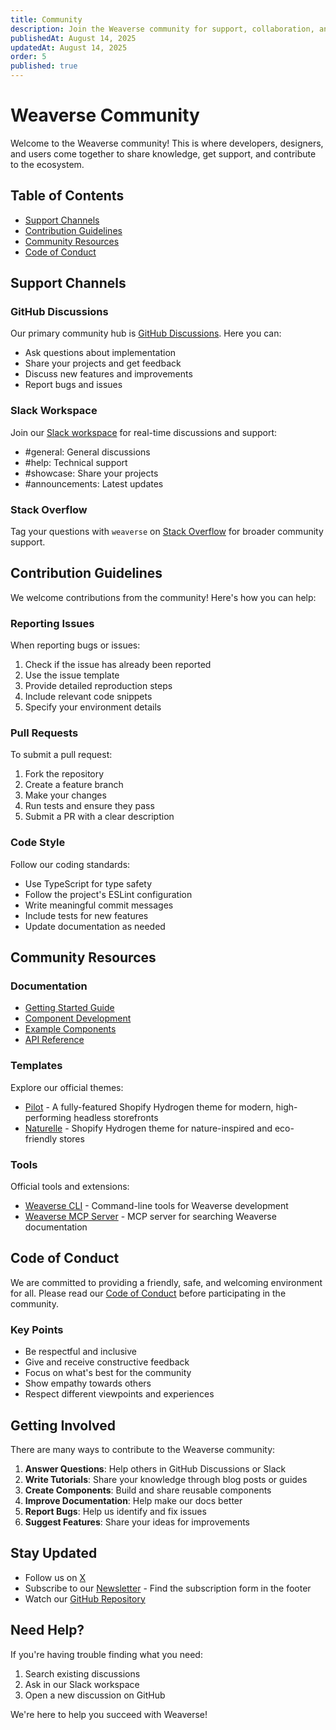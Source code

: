 ```yaml
---
title: Community
description: Join the Weaverse community for support, collaboration, and sharing best practices.
publishedAt: August 14, 2025
updatedAt: August 14, 2025
order: 5
published: true
---
```


# Weaverse Community

Welcome to the Weaverse community! This is where developers, designers, and users come together to share knowledge, get support, and contribute to the ecosystem.

## Table of Contents
- [Support Channels](#support-channels)
- [Contribution Guidelines](#contribution-guidelines)
- [Community Resources](#community-resources)
- [Code of Conduct](#code-of-conduct)

## Support Channels

### GitHub Discussions
Our primary community hub is [GitHub Discussions](https://github.com/orgs/Weaverse/discussions). Here you can:

- Ask questions about implementation
- Share your projects and get feedback
- Discuss new features and improvements
- Report bugs and issues

### Slack Workspace
Join our [Slack workspace](https://wvse.cc/weaverse-slack) for real-time discussions and support:

- #general: General discussions
- #help: Technical support
- #showcase: Share your projects
- #announcements: Latest updates

### Stack Overflow
Tag your questions with `weaverse` on [Stack Overflow](https://stackoverflow.com/questions/tagged/weaverse) for broader community support.

## Contribution Guidelines

We welcome contributions from the community! Here's how you can help:

### Reporting Issues
When reporting bugs or issues:

1. Check if the issue has already been reported
2. Use the issue template
3. Provide detailed reproduction steps
4. Include relevant code snippets
5. Specify your environment details

### Pull Requests
To submit a pull request:

1. Fork the repository
2. Create a feature branch
3. Make your changes
4. Run tests and ensure they pass
5. Submit a PR with a clear description

### Code Style
Follow our coding standards:

- Use TypeScript for type safety
- Follow the project's ESLint configuration
- Write meaningful commit messages
- Include tests for new features
- Update documentation as needed

## Community Resources

### Documentation
- [Getting Started Guide](/docs/getting-started)
- [Component Development](/docs/development-guide/weaverse-component)
- [Example Components](/docs/guides/example-components)
- [API Reference](/docs/api)

### Templates
Explore our official themes:

- [Pilot](https://github.com/Weaverse/pilot) - A fully-featured Shopify Hydrogen theme for modern, high-performing headless storefronts
- [Naturelle](https://github.com/Weaverse/naturelle) - Shopify Hydrogen theme for nature-inspired and eco-friendly stores

### Tools
Official tools and extensions:

- [Weaverse CLI](https://github.com/weaverse/cli) - Command-line tools for Weaverse development
- [Weaverse MCP Server](https://github.com/Weaverse/mcp-server) - MCP server for searching Weaverse documentation

## Code of Conduct

We are committed to providing a friendly, safe, and welcoming environment for all. Please read our [Code of Conduct](https://github.com/weaverse/weaverse/blob/main/CODE_OF_CONDUCT.md) before participating in the community.

### Key Points
- Be respectful and inclusive
- Give and receive constructive feedback
- Focus on what's best for the community
- Show empathy towards others
- Respect different viewpoints and experiences

## Getting Involved

There are many ways to contribute to the Weaverse community:

1. **Answer Questions**: Help others in GitHub Discussions or Slack
2. **Write Tutorials**: Share your knowledge through blog posts or guides
3. **Create Components**: Build and share reusable components
4. **Improve Documentation**: Help make our docs better
5. **Report Bugs**: Help us identify and fix issues
6. **Suggest Features**: Share your ideas for improvements

## Stay Updated

- Follow us on [X](https://x.com/weaverseio)
- Subscribe to our [Newsletter](https://weaverse.io/#newsletter) - Find the subscription form in the footer
- Watch our [GitHub Repository](https://github.com/weaverse/weaverse)

## Need Help?

If you're having trouble finding what you need:

1. Search existing discussions
2. Ask in our Slack workspace
3. Open a new discussion on GitHub

We're here to help you succeed with Weaverse! 